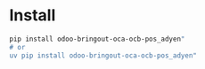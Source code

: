 # Install

```bash
pip install odoo-bringout-oca-ocb-pos_adyen"
# or
uv pip install odoo-bringout-oca-ocb-pos_adyen"
```
